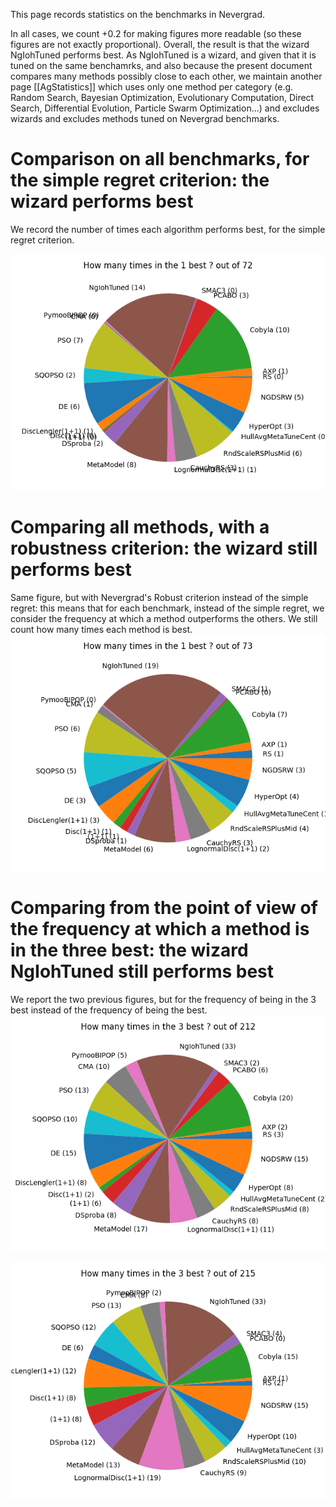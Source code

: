 This page records statistics on the benchmarks in Nevergrad.

In all cases, we count +0.2 for making figures more readable (so these figures are not exactly proportional).
Overall, the result is that the wizard NgIohTuned performs best.
As NgIohTuned is a wizard, and given that it is tuned on the same benchamrks, and also because the present document compares many methods possibly close to each other, we maintain another page [[AgStatistics]]
which uses only one method per category (e.g. Random Search, Bayesian Optimization, Evolutionary Computation, Direct Search, Differential Evolution, Particle Swarm Optimization...) and excludes wizards and excludes methods tuned on Nevergrad benchmarks.

# Comparison on all benchmarks, for the simple regret criterion: the wizard performs best
We record the number of times each algorithm performs best, for the simple regret criterion.

**![Simple regret](./pie1.png)**

# Comparing all methods, with a robustness criterion: the wizard still performs best
Same figure, but with Nevergrad's Robust criterion instead of the simple regret: this means that for each benchmark, instead of the simple regret, we consider the frequency at which a method outperforms the others. We still count how many times each method is best.
**![Simple regret](./pierob1.png)**


# Comparing from the point of view of the frequency at which a method is in the three best: the wizard NgIohTuned still performs best
We report the two previous figures, but for the frequency of being in the 3 best instead of the frequency of being the best.
**![Simple regret](./pie3.png)**

**![Simple regret](./pierob3.png)**
